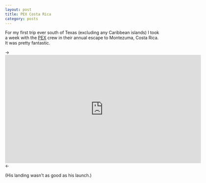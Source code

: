 ```yaml
---
layout: post
title: PEX Costa Rica
category: posts
---
```


For my first trip ever south of Texas (excluding any Caribbean islands) I took a week with the [PEX](http://www.thephiladelphiaexperiment.org/) crew in their annual escape to Montezuma, Costa Rica.  It was pretty fantastic.

-> <iframe src="https://www.flickr.com/photos/ianwhalen/13173251324/in/set-72157642396224573/player/" width="640" height="354" frameborder="0" allowfullscreen webkitallowfullscreen mozallowfullscreen oallowfullscreen msallowfullscreen></iframe> <-

(His landing wasn't as good as his launch.)
